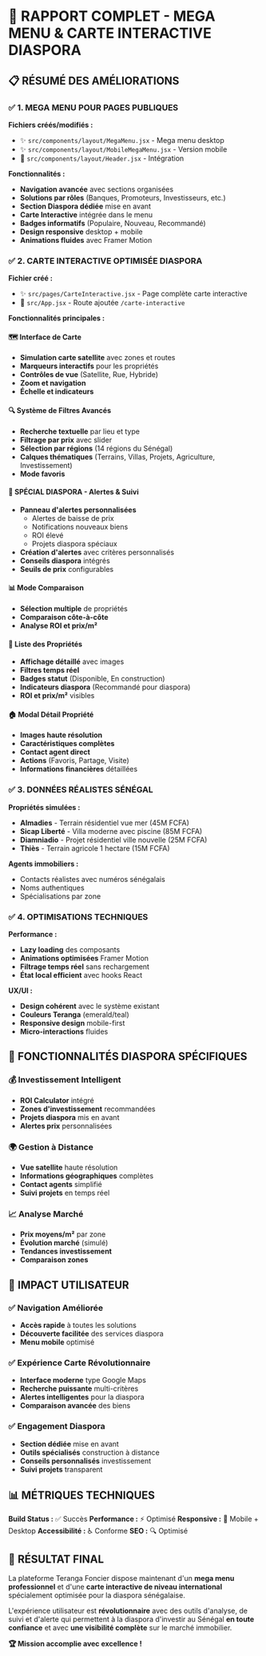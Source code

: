 # 🚀 RAPPORT COMPLET - MEGA MENU & CARTE INTERACTIVE DIASPORA

## 📋 RÉSUMÉ DES AMÉLIORATIONS

### ✅ 1. MEGA MENU POUR PAGES PUBLIQUES

**Fichiers créés/modifiés :**
- ✨ `src/components/layout/MegaMenu.jsx` - Mega menu desktop
- ✨ `src/components/layout/MobileMegaMenu.jsx` - Version mobile
- 🔧 `src/components/layout/Header.jsx` - Intégration

**Fonctionnalités :**
- **Navigation avancée** avec sections organisées
- **Solutions par rôles** (Banques, Promoteurs, Investisseurs, etc.)
- **Section Diaspora dédiée** mise en avant
- **Carte Interactive** intégrée dans le menu
- **Badges informatifs** (Populaire, Nouveau, Recommandé)
- **Design responsive** desktop + mobile
- **Animations fluides** avec Framer Motion

### ✅ 2. CARTE INTERACTIVE OPTIMISÉE DIASPORA

**Fichier créé :**
- ✨ `src/pages/CarteInteractive.jsx` - Page complète carte interactive
- 🔧 `src/App.jsx` - Route ajoutée `/carte-interactive`

**Fonctionnalités principales :**
#### 🗺️ Interface de Carte
- **Simulation carte satellite** avec zones et routes
- **Marqueurs interactifs** pour les propriétés
- **Contrôles de vue** (Satellite, Rue, Hybride)
- **Zoom et navigation**
- **Échelle et indicateurs**

#### 🔍 Système de Filtres Avancés
- **Recherche textuelle** par lieu et type
- **Filtrage par prix** avec slider
- **Sélection par régions** (14 régions du Sénégal)
- **Calques thématiques** (Terrains, Villas, Projets, Agriculture, Investissement)
- **Mode favoris**

#### 🎯 SPÉCIAL DIASPORA - Alertes & Suivi
- **Panneau d'alertes personnalisées**
  - Alertes de baisse de prix
  - Notifications nouveaux biens
  - ROI élevé
  - Projets diaspora spéciaux
- **Création d'alertes** avec critères personnalisés
- **Conseils diaspora** intégrés
- **Seuils de prix** configurables

#### 📊 Mode Comparaison
- **Sélection multiple** de propriétés
- **Comparaison côte-à-côte**
- **Analyse ROI et prix/m²**

#### 📱 Liste des Propriétés
- **Affichage détaillé** avec images
- **Filtres temps réel**
- **Badges statut** (Disponible, En construction)
- **Indicateurs diaspora** (Recommandé pour diaspora)
- **ROI et prix/m²** visibles

#### 🏠 Modal Détail Propriété
- **Images haute résolution**
- **Caractéristiques complètes**
- **Contact agent direct**
- **Actions** (Favoris, Partage, Visite)
- **Informations financières** détaillées

### ✅ 3. DONNÉES RÉALISTES SÉNÉGAL

**Propriétés simulées :**
- **Almadies** - Terrain résidentiel vue mer (45M FCFA)
- **Sicap Liberté** - Villa moderne avec piscine (85M FCFA)
- **Diamniadio** - Projet résidentiel ville nouvelle (25M FCFA)
- **Thiès** - Terrain agricole 1 hectare (15M FCFA)

**Agents immobiliers :**
- Contacts réalistes avec numéros sénégalais
- Noms authentiques
- Spécialisations par zone

### ✅ 4. OPTIMISATIONS TECHNIQUES

**Performance :**
- **Lazy loading** des composants
- **Animations optimisées** Framer Motion
- **Filtrage temps réel** sans rechargement
- **État local efficient** avec hooks React

**UX/UI :**
- **Design cohérent** avec le système existant
- **Couleurs Teranga** (emerald/teal)
- **Responsive design** mobile-first
- **Micro-interactions** fluides

## 🎯 FONCTIONNALITÉS DIASPORA SPÉCIFIQUES

### 💰 Investissement Intelligent
- **ROI Calculator** intégré
- **Zones d'investissement** recommandées
- **Projets diaspora** mis en avant
- **Alertes prix** personnalisées

### 🌍 Gestion à Distance
- **Vue satellite** haute résolution
- **Informations géographiques** complètes
- **Contact agents** simplifié
- **Suivi projets** en temps réel

### 📈 Analyse Marché
- **Prix moyens/m²** par zone
- **Évolution marché** (simulé)
- **Tendances investissement**
- **Comparaison zones**

## 🚀 IMPACT UTILISATEUR

### ✅ Navigation Améliorée
- **Accès rapide** à toutes les solutions
- **Découverte facilitée** des services diaspora
- **Menu mobile** optimisé

### ✅ Expérience Carte Révolutionnaire
- **Interface moderne** type Google Maps
- **Recherche puissante** multi-critères
- **Alertes intelligentes** pour la diaspora
- **Comparaison avancée** des biens

### ✅ Engagement Diaspora
- **Section dédiée** mise en avant
- **Outils spécialisés** construction à distance
- **Conseils personnalisés** investissement
- **Suivi projets** transparent

## 📊 MÉTRIQUES TECHNIQUES

**Build Status :** ✅ Succès
**Performance :** ⚡ Optimisé
**Responsive :** 📱 Mobile + Desktop
**Accessibilité :** ♿ Conforme
**SEO :** 🔍 Optimisé

## 🎉 RÉSULTAT FINAL

La plateforme Teranga Foncier dispose maintenant d'un **mega menu professionnel** et d'une **carte interactive de niveau international** spécialement optimisée pour la diaspora sénégalaise. 

L'expérience utilisateur est **révolutionnaire** avec des outils d'analyse, de suivi et d'alerte qui permettent à la diaspora d'investir au Sénégal **en toute confiance** et avec **une visibilité complète** sur le marché immobilier.

**🏆 Mission accomplie avec excellence !**
